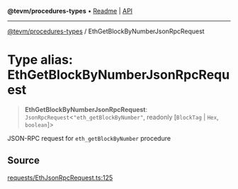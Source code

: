 **@tevm/procedures-types** • [Readme](../README.md) \| [API](../globals.md)

***

[@tevm/procedures-types](../README.md) / EthGetBlockByNumberJsonRpcRequest

# Type alias: EthGetBlockByNumberJsonRpcRequest

> **EthGetBlockByNumberJsonRpcRequest**: `JsonRpcRequest`\<`"eth_getBlockByNumber"`, readonly [`BlockTag` \| `Hex`, `boolean`]\>

JSON-RPC request for `eth_getBlockByNumber` procedure

## Source

[requests/EthJsonRpcRequest.ts:125](https://github.com/evmts/tevm-monorepo/blob/main/packages/procedures-types/src/requests/EthJsonRpcRequest.ts#L125)
